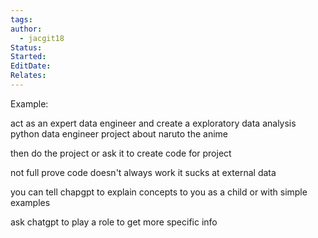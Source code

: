 ```yaml
---
tags: 
author:
  - jacgit18
Status: 
Started: 
EditDate: 
Relates:
---
```


  
  
Example:  
  
act as an expert data engineer and create a exploratory data analysis python data engineer project about naruto the anime  
  
then do the project or ask it to create code for project  
  
not full prove code doesn't always work it sucks at external data  
  
you can tell chapgpt to explain concepts to you as a child or with simple examples  
  
ask chatgpt to play a role to get more specific info